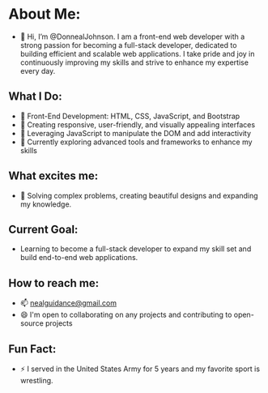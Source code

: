 # About Me:
- 👋 Hi, I’m @DonnealJohnson. I am a front-end web developer with a strong passion for becoming a full-stack developer, dedicated to building efficient and scalable web applications. 
I take pride and joy in continuously improving my skills and strive to enhance my expertise every day.

## What I Do:
- 🌱 Front-End Development: HTML, CSS, JavaScript, and Bootstrap
- 🌱 Creating responsive, user-friendly, and visually appealing interfaces
- 🌱 Leveraging JavaScript to manipulate the DOM and add interactivity
- 🌱 Currently exploring advanced tools and frameworks to enhance my skills
  
## What excites me:
- 💞️ Solving complex problems, creating beautiful designs and expanding my knowledge.

## Current Goal:
- Learning to become a full-stack developer to expand my skill set and build end-to-end web applications.

## How to reach me:
- 📫 nealguidance@gmail.com
- 😄 I'm open to collaborating on any projects and contributing to open-source projects

## Fun Fact:
- ⚡ I served in the United States Army for 5 years and my favorite sport is wrestling.


